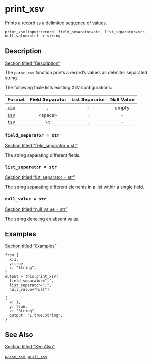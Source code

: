 # print_xsv

Prints a record as a delimited sequence of values.

```tql
print_xsv(input:record, field_separator=str, list_separator=str, null_value=str) -> string
```

## Description

[Section titled “Description”](#description)

The `parse_xsv` function prints a record’s values as delimiter separated string.

The following table lists existing XSV configurations:

| Format                                  | Field Separator | List Separator | Null Value |
| --------------------------------------- | :-------------: | :------------: | :--------: |
| [`csv`](/reference/functions/print_csv) |       `,`       |       `;`      |    empty   |
| [`ssv`](/reference/functions/print_ssv) |    `<space>`    |       `,`      |     `-`    |
| [`tsv`](/reference/functions/print_tsv) |       `\t`      |       `,`      |     `-`    |

### `field_separator = str`

[Section titled “field\_separator = str”](#field_separator--str)

The string separating different fields.

### `list_separator = str`

[Section titled “list\_separator = str”](#list_separator--str)

The string separating different elements in a list within a single field.

### `null_value = str`

[Section titled “null\_value = str”](#null_value--str)

The string denoting an absent value.

## Examples

[Section titled “Examples”](#examples)

```tql
from {
  x:1,
  y:true,
  z: "String",
}
output = this.print_xsv(
  field_separator=",",
  list_separator=";",
  null_value="null")
```

```tql
{
  x: 1,
  y: true,
  z: "String",
  output: "1,true,String",
}
```

## See Also

[Section titled “See Also”](#see-also)

[`parse_xsv`](/reference/functions/parse_xsv), [`write_xsv`](/reference/operators/write_xsv)